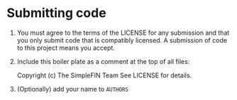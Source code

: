 <!--
Copyright (c) The SimpleFIN Team
See LICENSE for details.
-->

# Submitting code #

1. You must agree to the terms of the LICENSE for any submission and that you
   only submit code that is compatibly licensed.  A submission of code to this
   project means you accept.

2. Include this boiler plate as a comment at the top of all files:

    Copyright (c) The SimpleFIN Team
    See LICENSE for details.

3. (Optionally) add your name to `AUTHORS`

